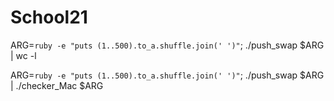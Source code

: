 # School21

ARG=`ruby -e "puts (1..500).to_a.shuffle.join(' ')"`; ./push_swap $ARG | wc -l

ARG=`ruby -e "puts (1..500).to_a.shuffle.join(' ')"`; ./push_swap $ARG | ./checker_Mac $ARG
